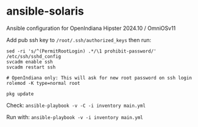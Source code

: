 # ansible-solaris

Ansible configuration for OpenIndiana Hipster 2024.10 / OmniOSv11

Add pub ssh key to `/root/.ssh/authorized_keys` then run:

```
sed -ri 's/^(PermitRootLogin) .*/\1 prohibit-password/' /etc/ssh/sshd_config
svcadm enable ssh
svcadm restart ssh

# OpenIndiana only: This will ask for new root password on ssh login
rolemod -K type=normal root

pkg update
```

Check:
`ansible-playbook -v -C -i inventory main.yml`

Run with:
`ansible-playbook -v -i inventory main.yml`
